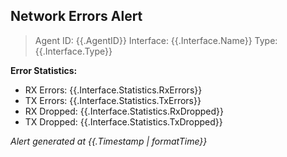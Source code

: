 ## Network Errors Alert

> Agent ID: {{.AgentID}}
> Interface: {{.Interface.Name}}
> Type: {{.Interface.Type}}

**Error Statistics:**

- RX Errors: {{.Interface.Statistics.RxErrors}}
- TX Errors: {{.Interface.Statistics.TxErrors}}
- RX Dropped: {{.Interface.Statistics.RxDropped}}
- TX Dropped: {{.Interface.Statistics.TxDropped}}

_Alert generated at {{.Timestamp | formatTime}}_
